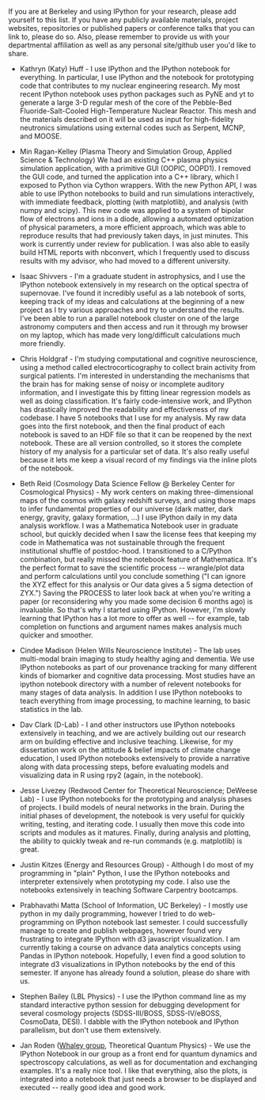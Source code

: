 If you are at Berkeley and using IPython for your research, please add yourself to this list. If you have any publicly available materials, project websites, repositories or published papers or conference talks that you can link to, please do so. Also, please remember to provide us with your departmental affiliation as well as any personal site/github user you'd like to share.

*  Kathryn (Katy) Huff - I use IPython and the IPython notebook for everything. In particular, I use IPython and the notebook for prototyping code that contributes to my nuclear engineering research. My most recent IPython notebook uses python packages such as PyNE and yt to generate a large 3-D regular mesh of the core of the Pebble-Bed Fluoride-Salt-Cooled High-Temperature Nuclear Reactor. This mesh and the materials described on it will be used as input for high-fidelity neutronics simulations using external codes such as Serpent, MCNP, and MOOSE.

* Min Ragan-Kelley (Plasma Theory and Simulation Group, Applied Science & Technology)
  We had an existing C++ plasma physics simulation application, with a primitive GUI (OOPIC, OOPD1).
  I removed the GUI code, and turned the application into a C++ library,
  which I exposed to Python via Cython wrappers.
  With the new Python API, I was able to use IPython notebooks to build and run simulations interactively,
  with immediate feedback, plotting (with matplotlib), and analysis (with numpy and scipy).
  This new code was applied to a system of bipolar flow of electrons and ions in a diode,
  allowing a automated optimization of physical parameters,
  a more efficient approach, which was able to reproduce results that had previously taken days,
  in just minutes.
  This work is currently under review for publication.
  I was also able to easily build HTML reports with nbconvert,
  which I frequently used to discuss results with my advisor, who had moved to a different university.

* Isaac Shivvers - I'm a graduate student in astrophysics, and I use the IPython notebook extensively in my research on the optical spectra of supernovae. I've found it incredibly useful as a lab notebook of sorts, keeping track of my ideas and calculations at the beginning of a new project as I try various approaches and try to understand the results. I've been able to run a parallel notebook cluster on one of the large astronomy computers and then access and run it through my browser on my laptop, which has made very long/difficult calculations much more friendly.

* Chris Holdgraf - I'm studying computational and cognitive neuroscience, using a method called electrocorticography to collect brain activity from surgical patients. I'm interested in understanding the mechanisms that the brain has for making sense of noisy or incomplete auditory information, and I investigate this by fitting linear regression models as well as doing classification. It's fairly code-intensive work, and IPython has drastically improved the readability and effectiveness of my codebase. I have 5 notebooks that I use for my analysis. My raw data goes into the first notebook, and then the final product of each notebook is saved to an HDF file so that it can be reopened by the next notebook. These are all version controlled, so it stores the complete history of my analysis for a particular set of data. It's also really useful because it lets me keep a visual record of my findings via the inline plots of the notebook.

* Beth Reid (Cosmology Data Science Fellow @ Berkeley Center for Cosmological Physics) - My work centers on making three-dimensional maps of the cosmos with galaxy redshift surveys, and using those maps to infer fundamental properties of our universe (dark matter, dark energy, gravity, galaxy formation, ...) I use IPython daily in my data analysis workflow. I was a Mathematica Notebook user in graduate school, but quickly decided when I saw the license fees that keeping my code in Mathematica was not sustainable through the frequent institutional shuffle of postdoc-hood. I transitioned to a C/Python combination, but really missed the notebook feature of Mathematica. It's the perfect format to save the scientific process -- wrangle/plot data and perform calculations until you conclude something ("I can ignore the XYZ effect for this analysis or Our data gives a 5 sigma detection of ZYX.") Saving the PROCESS to later look back at when you're writing a paper (or reconsidering why you made some decision 6 months ago) is invaluable. So that's why I started using IPython. However, I'm slowly learning that IPython has a lot more to offer as well -- for example, tab completion on functions and argument names makes analysis much quicker and smoother.

* Cindee Madison (Helen Wills Neuroscience Institute) - The lab uses multi-modal brain imaging to study healthy aging and dementia. We use IPython notebooks as part of our provenance tracking for many different kinds of biomarker and cognitive data processing. Most studies have an ipython notebook directory with a number of relevent notebooks for many stages of data analysis. In addition I use IPython notebooks to teach everything from image processing, to machine learning, to basic statistics in the lab.

* Dav Clark (D-Lab) - I and other instructors use IPython notebooks extensively in teaching, and we are actively building out our research arm on building effective and inclusive teaching. Likewise, for my dissertation work on the attitude & belief impacts of climate change education, I used IPython notebooks extensively to provide a narrative along with data processing steps, before evaluating models and visualizing data in R using rpy2 (again, in the notebook).

* Jesse Livezey (Redwood Center for Theoretical Neuroscience; DeWeese Lab) - I use IPython notebooks for the prototyping and analysis phases of projects. I build models of neural networks in the brain. During the initial phases of development, the notebook is very useful for quickly writing, testing, and iterating code. I usually then move this code into scripts and modules as it matures. Finally, during analysis and plotting, the ability to quickly tweak and re-run commands (e.g. matplotlib) is great.

* Justin Kitzes (Energy and Resources Group) - Although I do most of my programming in "plain" Python, I use the IPython notebooks and interpreter extensively when prototyping my code. I also use the notebooks extensively in teaching Software Carpentry bootcamps.

* Prabhavathi Matta (School of Information, UC Berkeley) - I mostly use python in my daily programming, however I tried to do web-programming on IPython notebook last semester. I could successfully manage to create and publish webpages, however found very frustrating to integrate IPython with d3 javascript visualization. I am currently taking a course on advance  data analytics concepts using Pandas in IPython notebook. Hopefully, I even find a good solution to integrate d3 visualizations in IPython notebooks by the end of this semester. If anyone has already found a solution, please do share with us.

* Stephen Bailey (LBL Physics) - I use the IPython command line as my standard interactive python session for debugging development for several cosmology projects (SDSS-III/BOSS, SDSS-IV/eBOSS, CosmoData, DESI).  I dabble with the IPython notebook and IPython parallelism, but don't use them extensively.

* Jan Roden ([Whaley group](http://www.cchem.berkeley.edu/kbwgrp/index.php/Main/HomePage), Theoretical Quantum Physics) - We use the IPython Notebook in our group as a front end for quantum dynamics and spectroscopy calculations, as well as for documentation and exchanging examples. It's a really nice tool. I like that everything, also the plots, is integrated into a notebook that just needs a browser to be displayed and executed -- really good idea and good work.